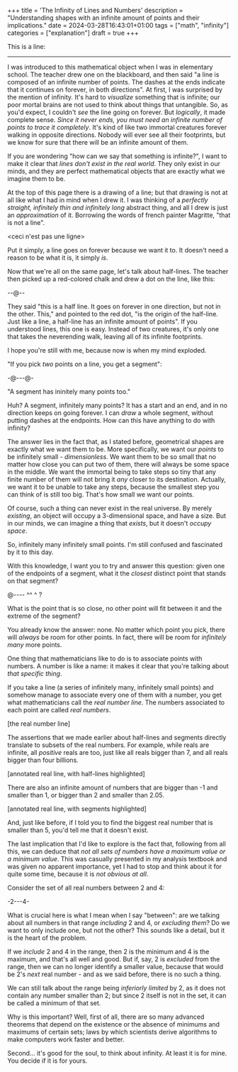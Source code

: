 +++
title = 'The Infinity of Lines and Numbers'
description = "Understanding shapes with an infinite amount of points and their implications."
date = 2024-03-28T16:43:01+01:00
tags = ["math", "infinity"]
categories = ["explanation"]
draft = true
+++

This is a line:

---

I was introduced to this mathematical object when I was in elementary school. The teacher drew one on the blackboard, and then said "a line is composed of an infinite number of points. The dashes at the ends indicate that it continues on forever, in both directions".
At first, I was surprised by the mention of infinity. It's hard to _visualize_ something that is infinite; our poor mortal brains are not used to think about things that untangible. So, as you'd expect, I couldn't _see_ the line going on forever.
But _logically_, it made complete sense. _Since it never ends, you must need an infinite number of points to trace it completely_. It's kind of like two immortal creatures forever walking in opposite directions. Nobody will ever see all their footprints, but we know for sure that there will be an infinite amount of them.

<footprints>

If you are wondering "how can we say that something is infinite?", I want to make it clear that _lines don't exist in the real world_. They only exist in our minds, and they are perfect mathematical objects that are exactly what we imagine them to be.

At the top of this page there is a drawing of a line; but that drawing is not at all like what I had in mind when I drew it. I was thinking of a _perfectly straight, infinitely thin and infinitely long_ abstract thing, and all I drew is just an _approximation_ of it. Borrowing the words of french painter Magritte, "that is not a line".

<ceci n'est pas une ligne>

Put it simply, a line goes on forever because we want it to. It doesn't need a reason to be what it is, it simply _is_.

Now that we're all on the same page, let's talk about half-lines. The teacher then picked up a red-colored chalk and drew a dot on the line, like this:

--@--

They said "this is a half line. It goes on forever in one direction, but not in the other. This," and pointed to the red dot, "is the origin of the half-line. Just like a line, a half-line has an infinite amount of points".
If you understood lines, this one is easy. Instead of two creatures, it's only one that takes the neverending walk, leaving all of its infinite footprints.

I hope you're still with me, because now is when my mind exploded.

"If you pick _two_ points on a line, you get a segment":

-@---@-

"A segment has ininitely many points too."

Huh? A segment, infinitely many points? It has a start and an end, and in no direction keeps on going forever. I can _draw_ a whole segment, without putting dashes at the endpoints. How can this have anything to do with infinity?

The answer lies in the fact that, as I stated before, geometrical shapes are exactly what we want them to be. More specifically, we want our _points_ to be infinitely small - _dimensionless_. We want them to be so small that no matter how close you can put two of them, there will always be some space in the middle. We want the immortal being to take steps so tiny that any finite number of them will not bring it _any_ closer to its destination. Actually, we want it to be unable to take any steps, because the smallest step you can think of is still too big. That's how small we want our points.

Of course, such a thing can never exist in the real universe. By merely _existing_, an object will occupy a 3-dimensional space, and have a size. But in our minds, we can imagine a thing that _exists_, but it doesn't _occupy space_.

So, infinitely many infinitely small points. I'm still confused and fascinated by it to this day.

With this knowledge, I want you to try and answer this question: given one of the endpoints of a segment, what it the _closest_ distinct point that stands on that segment?

 @----
  ^^ ^
   ?

What is the point that is so close, no other point will fit between it and the extreme of the segment?

You already know the answer: none. No matter which point you pick, there will _always_ be room for other points. In fact, there will be room for _infinitely many_ more points.

One thing that mathematicians like to do is to associate points with numbers. A number is like a name: it makes it clear that you're talking about _that specific thing_.

If you take a line (a series of infinitely many, infinitely small points) and somehow manage to associate every one of them with a number, you get what mathematicians call the _real number line_. The numbers associated to each point are called _real numbers_.

[the real number line]

The assertions that we made earlier about half-lines and segments directly translate to subsets of the real numbers. For example, while reals are infinite, all _positive_ reals are too, just like all reals bigger than 7, and all reals bigger than four billions.

[annotated real line, with half-lines highlighted]

There are also an infinite amount of numbers that are bigger than -1 and smaller than 1, or bigger than 2 and smaller than 2.05.

[annotated real line, with segments highlighted]

And, just like before, if I told you to find the biggest real number that is smaller than 5, you'd tell me that it doesn't exist.

The last implication that I'd like to explore is the fact that, following from all this, we can deduce that _not all sets of numbers have a maximum value or a minimum value_. This was casually presented in my analysis textbook and was given no apparent importance, yet I had to stop and think about it for quite some time, because it is _not obvious at all_.

Consider the set of all real numbers between 2 and 4:

-2---4-

What is crucial here is what I mean when I say "between": are we talking about all numbers in that range _including_ 2 and 4, or _excluding them_? Do we want to only include one, but not the other? This sounds like a detail, but it is the heart of the problem.

If we _include_ 2 and 4 in the range, then 2 is the minimum and 4 is the maximum, and that's all well and good. But if, say, 2 is _excluded_ from the range, then we can no longer identify a smaller value, because that would be 2's _next_ real number - and as we said before, there is no such a thing.

We can still talk about the range being _inferiorly limited_ by 2, as it does not contain any number smaller than 2; but since 2 itself is not in the set, it can be called a minimum of that set.

Why is this important? Well, first of all, there are so many advanced theorems that depend on the existence or the absence of minimums and maximums of certain sets; laws by which scientists derive algorithms to make computers work faster and better.

Second... it's good for the soul, to think about infinity. At least it is for mine. You decide if it is for yours.
